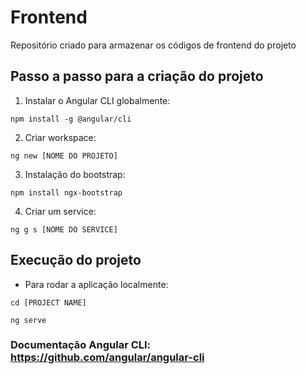 # Frontend
Repositório criado para armazenar os códigos de frontend do projeto 

## Passo a passo para a criação do projeto
1. Instalar o Angular CLI globalmente:
```
npm install -g @angular/cli
```

2. Criar workspace:
```
ng new [NOME DO PROJETO]
```

3. Instalação do bootstrap:
```
npm install ngx-bootstrap
```

4. Criar um service:
```
ng g s [NOME DO SERVICE]
```

## Execução do projeto
- Para rodar a aplicação localmente:
```
cd [PROJECT NAME]
```
```
ng serve
```


### Documentação Angular CLI: https://github.com/angular/angular-cli


